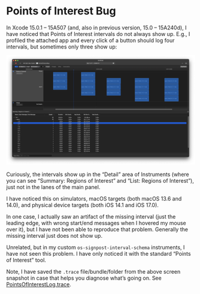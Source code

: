 #  Points of Interest Bug

In Xcode 15.0.1 – 15A507 (and, also in previous version, 15.0 – 15A240d), I have noticed that Points of Interest intervals do not always show up. E.g., I profiled the attached app and every click of a button should log four intervals, but sometimes only three show up:

![Instruments](Instruments.png)

Curiously, the intervals show up in the “Detail” area of Instruments (where you can see “Summary: Regions of Interest” and “List: Regions of Interest”), just not in the lanes of the main panel.

I have noticed this on simulators, macOS targets (both macOS 13.6 and 14.0), and physical device targets (both iOS 14.1 and iOS 17.0).

In one case, I actually saw an artifact of the missing interval (just the leading edge, with wrong start/end messages when I hovered my mouse over it), but I have not been able to reproduce that problem. Generally the missing interval just does not show up.

Unrelated, but in my custom `os-signpost-interval-schema` instruments, I have not seen this problem. I have only noticed it with the standard “Points of Interest” tool.

Note, I have saved the `.trace` file/bundle/folder from the above screen snapshot in case that helps you diagnose what’s going on. See [PointsOfInterestLog.trace](PointsOfInterestLog.trace).
